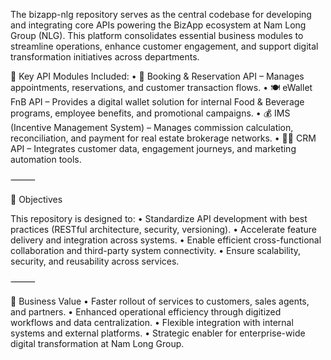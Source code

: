 The bizapp-nlg repository serves as the central codebase for developing and integrating core APIs powering the BizApp ecosystem at Nam Long Group (NLG). This platform consolidates essential business modules to streamline operations, enhance customer engagement, and support digital transformation initiatives across departments.

🔧 Key API Modules Included:
	•	🧾 Booking & Reservation API – Manages appointments, reservations, and customer transaction flows.
	•	🍽️ eWallet FnB API – Provides a digital wallet solution for internal Food & Beverage programs, employee benefits, and promotional campaigns.
	•	💰 IMS (Incentive Management System) – Manages commission calculation, reconciliation, and payment for real estate brokerage networks.
	•	🧑‍💼 CRM API – Integrates customer data, engagement journeys, and marketing automation tools.

⸻

🎯 Objectives

This repository is designed to:
	•	Standardize API development with best practices (RESTful architecture, security, versioning).
	•	Accelerate feature delivery and integration across systems.
	•	Enable efficient cross-functional collaboration and third-party system connectivity.
	•	Ensure scalability, security, and reusability across services.

⸻

💼 Business Value
	•	Faster rollout of services to customers, sales agents, and partners.
	•	Enhanced operational efficiency through digitized workflows and data centralization.
	•	Flexible integration with internal systems and external platforms.
	•	Strategic enabler for enterprise-wide digital transformation at Nam Long Group.
